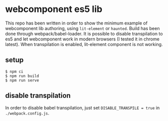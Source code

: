 # webcomponent es5 lib

This repo has been written in order to show the minimum example of webcomponent lib authoring, using `lit-element` or `haunted`.
Build has been done through webpack/babel-loader.
It is possible to disable transpilation to es5 and let webcomponent work in modern browsers (I tested it in chrome latest).
When transpilation is enabled, lit-element component is not working.

## setup

```
$ npm ci
$ npm run build
$ npm run serve
```

## disable transpilation

In order to disable babel transpilation, just set `DISABLE_TRANSPILE = true` in `./webpack.config.js`.